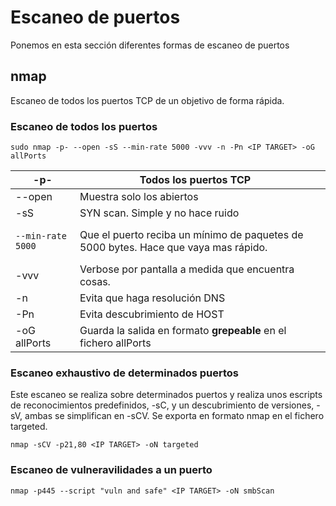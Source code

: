 # Escaneo de puertos

Ponemos en esta sección diferentes formas de escaneo de puertos

## nmap

Escaneo de todos los puertos TCP de un objetivo de forma rápida.

### Escaneo de todos los puertos

```
sudo nmap -p- --open -sS --min-rate 5000 -vvv -n -Pn <IP TARGET> -oG allPorts
```

| -p-                                     | Todos los puertos TCP                                                               |   |
| --------------------------------------- | ----------------------------------------------------------------------------------- | - |
| --open                                  | Muestra solo los abiertos                                                           |   |
| -sS                                     | SYN scan. Simple y no hace ruido                                                    |   |
| <pre><code>--min-rate 5000</code></pre> | Que el puerto reciba un mínimo de paquetes de 5000 bytes. Hace que vaya mas rápido. |   |
| -vvv                                    | Verbose por pantalla a medida que encuentra cosas.                                  |   |
| -n                                      | Evita que haga resolución DNS                                                       |   |
| -Pn                                     | Evita descubrimiento de HOST                                                        |   |
| -oG allPorts                            | Guarda la salida en formato **grepeable** en el fichero allPorts                    |   |

### Escaneo exhaustivo de determinados puertos

Este escaneo se realiza sobre determinados puertos y realiza unos escripts de reconocimientos predefinidos, -sC, y un descubrimiento de versiones, -sV, ambas se simplifican en -sCV. Se exporta en formato nmap en el fichero targeted.

```
nmap -sCV -p21,80 <IP TARGET> -oN targeted
```

### Escaneo de vulneravilidades a un puerto

```
nmap -p445 --script "vuln and safe" <IP TARGET> -oN smbScan
```
